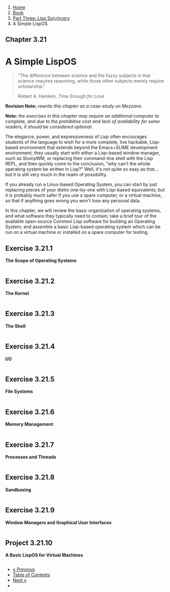 <ol class="breadcrumb">
  <li><a href="/">Home</a></li>
  <li><a href="/book/">Book</a></li>
  <li><a href="/book/3-00-00-overview/">Part Three: Lisp So(u)rcery</a></li>
  <li class="active">A Simple LispOS</li>
</ol>

## Chapter 3.21

# A Simple LispOS

> "The difference between science and the fuzzy subjects is that science requires reasoning, while those other subjects merely require scholarship."
> <footer>Robert A. Heinlein, <em>Time Enough for Love</em></footer>

**Revision Note:** *rewrite this chapter as a case-study on Mezzano.*

**Note:** *the exercises in this chapter may require an additional computer to complete, and due to the prohibitive cost and lack of availability for some readers, it should be considered optional*.

The elegance, power, and expressiveness of Lisp often encourages students of the language to wish for a more complete, live hackable, Lisp-based environment that extends beyond the Emacs+SLIME development environment; they usually start with either a Lisp-based window manager, such as StumpWM, or replacing their command-line shell with the Lisp REPL, and then quickly come to the conclusion, "why can't the whole operating system be written in Lisp?"  Well, it's not quite so easy as that... but it is still very much in the realm of possibility.

If you already run a Linux-based Operating System, you can start by just replacing pieces of your distro one-by-one with Lisp-based equivalents; but it is probably much safer if you use a spare computer, or a virtual machine, so that if anything goes wrong you won't lose any personal data.

In this chapter, we will review the basic organization of operating systems, and what software they typically need to contain; take a brief tour of the available open-source Common Lisp software for building an Operating System; and assemble a basic Lisp-based operating system which can be run on a virtual machine or installed on a spare computer for testing.

## Exercise 3.21.1

**The Scope of Operating Systems**

```lisp

```

## Exercise 3.21.2

**The Kernel**

```lisp

```

## Exercise 3.21.3

**The Shell**

```lisp

```

## Exercise 3.21.4

**I/O**

```lisp

```

## Exercise 3.21.5

**File Systems**

```lisp

```

## Exercise 3.21.6

**Memory Management**

```lisp

```

## Exercise 3.21.7

**Processes and Threads**

```lisp

```

## Exercise 3.21.8

**Sandboxing**

```lisp

```

## Exercise 3.21.9

**Window Managers and Graphical User Interfaces**

```lisp

```

## Project 3.21.10

**A Basic LispOS for Virtual Machines**

```lisp

```

<ul class="pager">
  <li class="previous"><a href="/book/3-20-00-neurotech/">&laquo; Previous</a></li>
  <li><a href="/book/">Table of Contents</a></li>
  <li class="next"><a href="/book/3-22-00-lisp-machine.md">Next &raquo;</a><li>
</ul>
